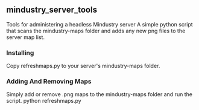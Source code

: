 ## mindustry_server_tools
Tools for administering a headless Mindustry server
A simple python script that scans the mindustry-maps folder and adds any new png files to the server map list.
### Installing
Copy refreshmaps.py to your server's mindustry-maps folder.
### Adding And Removing Maps
Simply add or remove .png maps to the mindustry-maps folder and run the script.
python refreshmaps.py

